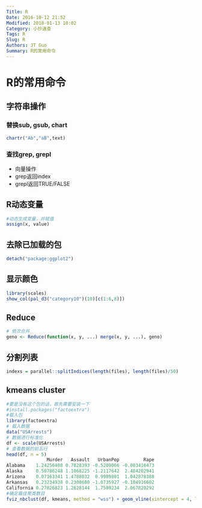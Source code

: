 ```yaml
---
Title: R
Date: 2016-10-12 21:52
Modified: 2018-01-13 10:02
Category: 小抄速查
Tags: R
Slug: R
Authors: JT Guo
Summary: R的常用命令
---
```

# R的常用命令

## 字符串操作

### 替换sub, gsub, chart

```R
chartr("Ab","aB",text)
```

### 查找grep, grepl

* 向量操作
* grep返回index
* grepl返回TRUE/FALSE

## R动态变量

```r
#动态生成变量，并赋值
assign(x, value)
```

## 去除已加载的包

```R
detach("package:ggplot2")
```

## 显示颜色

```R
library(scales)
show_col(pal_d3("category10")(10)[c(1:6,8)])
```

## Reduce

```R
# 依次合并
geno <- Reduce(function(x, y, ...) merge(x, y, ...), geno)
```

## 分割列表

```R
indexs = parallel::splitIndices(length(files), length(files)/50)
```

## kmeans cluster

```R
#要是没有这个包的话，首先需要安装一下
#install.packages("factoextra")
#载入包
library(factoextra)
# 载入数据
data("USArrests") 
# 数据进行标准化
df <- scale(USArrests) 
# 查看数据的前五行
head(df, n = 5)
               Murder   Assault   UrbanPop         Rape
Alabama    1.24256408 0.7828393 -0.5209066 -0.003416473
Alaska     0.50786248 1.1068225 -1.2117642  2.484202941
Arizona    0.07163341 1.4788032  0.9989801  1.042878388
Arkansas   0.23234938 0.2308680 -1.0735927 -0.184916602
California 0.27826823 1.2628144  1.7589234  2.067820292
#确定最佳聚类数目
fviz_nbclust(df, kmeans, method = "wss") + geom_vline(xintercept = 4, linetype = 2)
```
